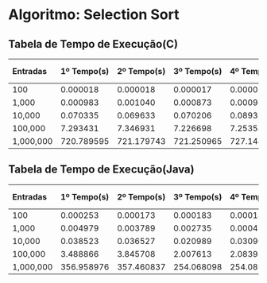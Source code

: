 # Algoritmo: Selection Sort
## Tabela de Tempo de Execução(C)
| Entradas | 1º Tempo(s) | 2º Tempo(s) | 3º Tempo(s) | 4º Tempo(s) | Média de Tempo(s) |
|:---------|:------------|:------------|:------------|:------------|:------------------|
| 100 | 0.000018 | 0.000018 | 0.000017 | 0.000022 | 0.00001875 |
| 1,000 | 0.000983 | 0.001040 | 0.000873 | 0.000984 | 0.00097 |
| 10,000 | 0.070335 | 0.069633 | 0.070206 | 0.089321 | 0.07487375 |
| 100,000 | 7.293431 | 7.346931 | 7.226698 | 7.253583 | 7.28016075 |
| 1,000,000 | 720.789595 | 721.179743 | 721.250965 | 727.144039 | 722.5910855 |

## Tabela de Tempo de Execução(Java)
| Entradas | 1º Tempo(s) | 2º Tempo(s) | 3º Tempo(s) | 4º Tempo(s) | Média de Tempo(s) |
|:---------|:------------|:------------|:------------|:------------|:------------------|
| 100 | 0.000253 | 0.000173 | 0.000183 | 0.000184 | 0.00019825 |
| 1,000 | 0.004979 | 0.003789 | 0.002735 | 0.000458 | 0.00299025 |
| 10,000 | 0.038523 | 0.036527 | 0.020989 | 0.030968 | 0.03175175 |
| 100,000 | 3.488866 | 3.845708 | 2.007613 | 2.083934 | 2.85653025 |
| 1,000,000 | 356.958976 | 357.460837 | 254.068098 | 254.089837 | 305.644437 |
